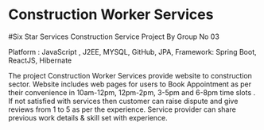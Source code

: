 # Construction Worker Services
#Six Star Services
Construction Service Project By Group No 03

Platform : JavaScript , J2EE, MYSQL, GitHub, JPA, Framework: Spring Boot, ReactJS, Hibernate

The project Construction Worker Services provide website to construction sector. 
Website includes web pages for users to Book Appointment as per their convenience in 10am-12pm, 12pm-2pm, 3-5pm and 6-8pm time slots . 
If not satisfied with services then customer can raise dispute and give reviews from 1 to 5 as per the experience. 
Service provider can share previous work details & skill set with experience.



